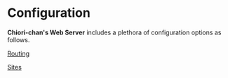 # Configuration

**Chiori-chan's Web Server** includes a plethora of configuration options as follows.

[Routing](/docs/configuration/routing.md)

[Sites](/docs/configuration/sites.md "Sites")

